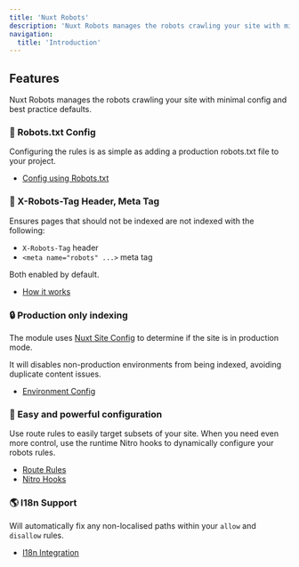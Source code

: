 ```yaml
---
title: 'Nuxt Robots'
description: 'Nuxt Robots manages the robots crawling your site with minimal config and best practice defaults.'
navigation:
  title: 'Introduction'
---
```


## Features

Nuxt Robots manages the robots crawling your site with minimal config and best practice defaults.

### 🤖 Robots.txt Config

Configuring the rules is as simple as adding a production robots.txt file to your project.

- [Config using Robots.txt](/robots/guides/robots-txt)

### 🗿 X-Robots-Tag Header, Meta Tag

Ensures pages that should not be indexed are not indexed with the following:
- `X-Robots-Tag` header
- `<meta name="robots" ...>` meta tag

Both enabled by default.

- [How it works](/robots/getting-started/how-it-works)

### 🔒 Production only indexing

The module uses [Nuxt Site Config](/site-config/getting-started/background) to determine if the site is in production mode.

It will disables non-production environments from being indexed, avoiding duplicate content issues.

- [Environment Config](/robots/guides/disable-indexing)

### 🔄 Easy and powerful configuration

Use route rules to easily target subsets of your site.
When you need even more control, use the runtime Nitro hooks to dynamically configure your robots rules.

- [Route Rules](/robots/guides/route-rules)
- [Nitro Hooks](/robots/nitro-api/nitro-hooks)

### 🌎 I18n Support

Will automatically fix any non-localised paths within your `allow` and `disallow` rules.

- [I18n Integration](/robots/integrations/i18n)

